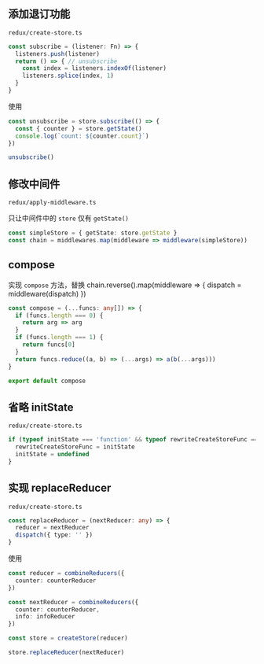 ## 添加退订功能

`redux/create-store.ts`

```ts
const subscribe = (listener: Fn) => {
  listeners.push(listener)
  return () => { // unsubscribe
    const index = listeners.indexOf(listener)
    listeners.splice(index, 1)
  }
}
```

使用

```ts
const unsubscribe = store.subscribe(() => {
  const { counter } = store.getState()
  console.log(`count: ${counter.count}`)
})

unsubscribe()
```

## 修改中间件

`redux/apply-middleware.ts`

只让中间件中的 `store` 仅有 `getState()`

```ts
const simpleStore = { getState: store.getState }
const chain = middlewares.map(middleware => middleware(simpleStore))
```

## compose

实现 `compose` 方法，替换 chain.reverse().map(middleware => { dispatch = middleware(dispatch) })

```ts
const compose = (...funcs: any[]) => {
  if (funcs.length === 0) {
    return arg => arg
  }
  if (funcs.length === 1) {
    return funcs[0]
  }
  return funcs.reduce((a, b) => (...args) => a(b(...args)))
}

export default compose
```

## 省略 initState

`redux/create-store.ts`

```ts
if (typeof initState === 'function' && typeof rewriteCreateStoreFunc === 'undefined') {
  rewriteCreateStoreFunc = initState
  initState = undefined
}
```

## 实现 replaceReducer

`redux/create-store.ts`

```ts
const replaceReducer = (nextReducer: any) => {
  reducer = nextReducer
  dispatch({ type: '' })
}
```

使用

```ts
const reducer = combineReducers({
  counter: counterReducer
})

const nextReducer = combineReducers({
  counter: counterReducer,
  info: infoReducer
})

const store = createStore(reducer)

store.replaceReducer(nextReducer)
```
